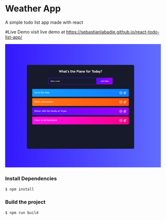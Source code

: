 # Weather App
A simple todo list app made with react

#Live Demo
visit live demo at <https://sebastianlabadie.github.io/react-todo-list-app/>

![](screenshot.png)

### Install Dependencies
```sh
$ npm install 
```

### Build the project
```sh
$ npm run build
```